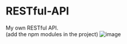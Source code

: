 # RESTful-API
My own RESTful API.
<br>
(add the npm modules in the project)
![image](https://user-images.githubusercontent.com/100685507/187029304-22073f93-18f0-4069-badf-ada6b66028d2.png)

